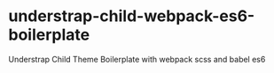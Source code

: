 # understrap-child-webpack-es6-boilerplate
Understrap Child Theme Boilerplate with webpack scss and babel es6
